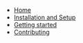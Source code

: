 <!-- docs/_sidebar.md -->

* [Home](/)
* [Installation and Setup](installation.md "Installation and Setup")
* [Getting started](getting_started.md)
* [Contributing](contributing.md)
